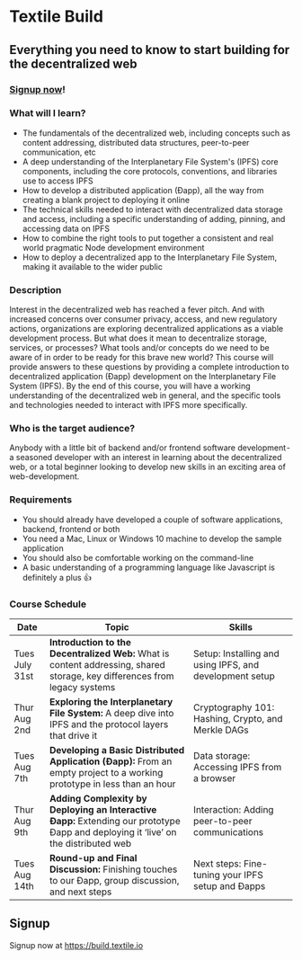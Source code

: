 # Textile Build

## Everything you need to know to start building for the decentralized web

### [Signup now](https://build.textile.io)!

### What will I learn? 

* The fundamentals of the decentralized web, including concepts such as content addressing, distributed data structures, peer-to-peer communication, etc
* A deep understanding of the Interplanetary File System's (IPFS) core components, including the core protocols, conventions, and libraries use to access IPFS
* How to develop a distributed application (Đapp), all the way from creating a blank project to deploying it online
* The technical skills needed to interact with decentralized data storage and access, including a specific understanding of adding, pinning, and accessing data on IPFS
* How to combine the right tools to put together a consistent and real world pragmatic Node development environment
* How to deploy a decentralized app to the Interplanetary File System, making it available to the wider public

### Description

Interest in the decentralized web has reached a fever pitch. And with increased concerns over consumer privacy, access, and new regulatory actions, organizations are exploring decentralized applications as a viable development process. But what does it mean to decentralize storage, services, or processes? What tools and/or concepts do we need to be aware of in order to be ready for this brave new world? This course will provide answers to these questions by providing a complete introduction to decentralized application (Đapp) development on the Interplanetary File System (IPFS). By the end of this course, you will have a working understanding of the decentralized web in general, and the specific tools and technologies needed to interact with IPFS more specifically.

### Who is the target audience?

Anybody with a little bit of backend and/or frontend software development - a seasoned developer with an interest in learning about the decentralized web, or a total beginner looking to develop new skills in an exciting area of web-development.

### Requirements

* You should already have developed a couple of software applications, backend, frontend or both
* You need a Mac, Linux or Windows 10 machine to develop the sample application
* You should also be comfortable working on the command-line
* A basic understanding of a programming language like Javascript is definitely a plus 👍

### Course Schedule

| Date           | Topic                                                                                                                          | Skills                                                  |
| -------------- | ------------------------------------------------------------------------------------------------------------------------------ | ------------------------------------------------------- |
| Tues July 31st | **Introduction to the Decentralized Web:** What is content addressing, shared storage, key differences from legacy systems          | Setup: Installing and using IPFS, and development setup |
| Thur Aug 2nd   | **Exploring the Interplanetary File System:** A deep dive into IPFS and the protocol layers that drive it                           | Cryptography 101: Hashing, Crypto, and Merkle DAGs      |
| Tues Aug 7th   | **Developing a Basic Distributed Application (Đapp):** From an empty project to a working prototype in less than an hour            | Data storage: Accessing IPFS from a browser             |
| Thur Aug 9th   | **Adding Complexity by Deploying an Interactive Đapp:** Extending our prototype Đapp and deploying it ‘live’ on the distributed web | Interaction: Adding peer-to-peer communications         |
| Tues Aug 14th  | **Round-up and Final Discussion:** Finishing touches to our Đapp, group discussion, and next steps                                  | Next steps: Fine-tuning your IPFS setup and Đapps       |

## Signup

Signup now at https://build.textile.io
